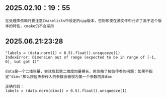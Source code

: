 ## 2025.02.10：19：55
    在处理库依赖时要注意Cmakelists中设定的cpp版本，否则即使在源文件中允许了高于这个版本的特性，cmake仍不会采用

## 2025.06.21:23:28
    "labels = (data.norm(1) > 0.5).float().unsqueeze(1)
    IndexError: Dimension out of range (expected to be in range of [-1, 0], but got 1)"

    data是一个二维张量，尝试取其第二维度向量模长，但忽略了按位传参的问题：如果不指定"dim="那么按位传参传入的参数会被视为第一个参数而非dim
    
    正确代码：
    labels = (data.norm(dim=1) > 0.5).float().unsqueeze(1)